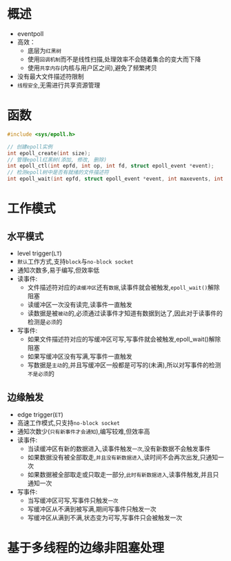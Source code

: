 # 概述
- eventpoll
- 高效：
  - 底层为`红黑树`
  - 使用`回调机制`而不是线性扫描,处理效率不会随着集合的变大而下降
  - 使用`共享内存`(内核与用户区之间),避免了频繁拷贝
- 没有最大文件描述符限制
- `线程安全`,无需进行共享资源管理

# 函数
```c
#include <sys/epoll.h>

// 创建epoll实例
int epoll_create(int size);
// 管理epoll红黑树(添加, 修改, 删除)
int epoll_ctl(int epfd, int op, int fd, struct epoll_event *event);
// 检测epoll树中是否有就绪的文件描述符
int epoll_wait(int epfd, struct epoll_event *event, int maxevents, int timeout);
```

# 工作模式
## 水平模式
- level trigger(`LT`)
- `默认`工作方式,支持`block`与`no-block socket`
- 通知次数多,易于编写,但效率低
- 读事件:
  - 文件描述符对应的`读缓冲区`还有`数据`,读事件就会被触发,`epoll_wait()`解除阻塞
  - 读缓冲区一次没有读完,读事件一直触发
  - 读数据是被`被动`的,必须通过读事件才知道有数据到达了,因此对于读事件的检测是`必须`的
- 写事件:
  - 如果文件描述符对应的写缓冲区可写,写事件就会被触发,epoll_wait()解除阻塞
  - 如果写缓冲区没有写满,写事件一直触发
  - 写数据是`主动`的,并且写缓冲区一般都是可写的(未满),所以对写事件的检测`不是必须`的

## 边缘触发
- edge trigger(`ET`)
- 高速工作模式,只支持`no-block socket`
- 通知次数少(`只有新事件才会通知`),编写较难,但效率高
- 读事件:
  - 当读缓冲区有新的数据进入,读事件触发`一次`,没有新数据不会触发事件
  - 如果数据没有被全部取走,`并且没有新数据进入`,读时间不会再次出发,只通知一次
  - 如果数据被全部取走或只取走一部分,`此时有新数据进入`,读事件触发,并且只通知一次
- 写事件:
  - 当写缓冲区可写,写事件只触发`一次`
  - 写缓冲区从不满到被写满,期间写事件只触发一次
  - 写缓冲区从满到不满,状态变为可写,写事件只会被触发一次

# 基于多线程的边缘非阻塞处理